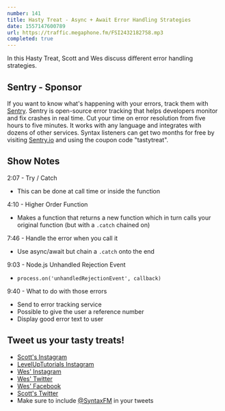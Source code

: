 ```yaml
---
number: 141
title: Hasty Treat - Async + Await Error Handling Strategies
date: 1557147600789
url: https://traffic.megaphone.fm/FSI2432182758.mp3
completed: true
---
```


In this Hasty Treat, Scott and Wes discuss different error handling strategies.

## Sentry - Sponsor

If you want to know what's happening with your errors, track them with [Sentry](https://sentry.io/). Sentry is open-source error tracking that helps developers monitor and fix crashes in real time. Cut your time on error resolution from five hours to five minutes. It works with any language and integrates with dozens of other services. Syntax listeners can get two months for free by visiting [Sentry.io](https://sentry.io/) and using the coupon code "tastytreat".

## Show Notes

2:07 - Try / Catch

* This can be done at call time or inside the function

4:10 - Higher Order Function

* Makes a function that returns a new function which in turn calls your original function (but with a `.catch` chained on)

7:46 - Handle the error when you call it

* Use async/await but chain a `.catch` onto the end 

9:03 - Node.js Unhandled Rejection Event

* `process.on('unhandledRejectionEvent', callback)`

9:40 - What to do with those errors

* Send to error tracking service
* Possible to give the user a reference number
* Display good error text to user

## Tweet us your tasty treats!
* [Scott's Instagram](https://www.instagram.com/stolinski/)
* [LevelUpTutorials Instagram](https://www.instagram.com/LevelUpTutorials/)
* [Wes' Instagram](https://www.instagram.com/wesbos/)
* [Wes' Twitter](https://twitter.com/wesbos)
* [Wes' Facebook](https://www.facebook.com/wesbos.developer)
* [Scott's Twitter](https://twitter.com/stolinski)
* Make sure to include [@SyntaxFM](https://twitter.com/SyntaxFM) in your tweets
